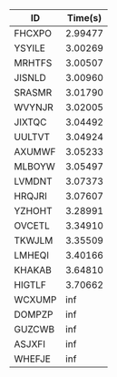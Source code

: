 |ID|Time(s)|
|-|-|
|FHCXPO|2.99477|
|YSYILE|3.00269|
|MRHTFS|3.00507|
|JISNLD|3.00960|
|SRASMR|3.01790|
|WVYNJR|3.02005|
|JIXTQC|3.04492|
|UULTVT|3.04924|
|AXUMWF|3.05233|
|MLBOYW|3.05497|
|LVMDNT|3.07373|
|HRQJRI|3.07607|
|YZHOHT|3.28991|
|OVCETL|3.34910|
|TKWJLM|3.35509|
|LMHEQI|3.40166|
|KHAKAB|3.64810|
|HIGTLF|3.70662|
|WCXUMP|inf|
|DOMPZP|inf|
|GUZCWB|inf|
|ASJXFI|inf|
|WHEFJE|inf|
